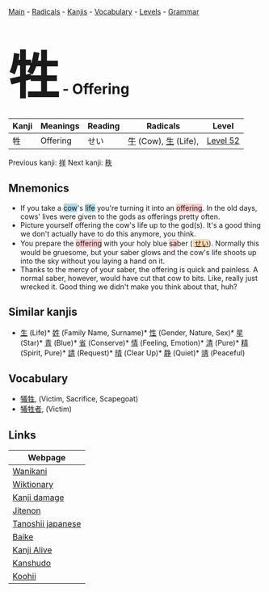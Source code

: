 <style> bigfont {font-size: 100px}</style>
[Main](../README.md) -
[Radicals](../radicals.md) -
[Kanjis](../kanjis.md) -
[Vocabulary](../vocabulary.md) -
[Levels](../levels.md) -
[Grammar](../grammar.md)
# <bigfont> 牲</bigfont> - Offering 

| Kanji | Meanings | Reading | Radicals | Level |
| --- | --- | --- | --- | --- |
| 牲 | Offering | せい | [牛](../radicals/牛.md) (Cow), [生](../radicals/生.md) (Life),  | [Level 52](../levels/wk_level52.md) |

Previous kanji: [祥](祥.md) Next kanji: [秩](秩.md) 

## Mnemonics
 * If you take a <span style="background-color:#ADD8E6"> cow</span>'s <span style="background-color:#ADD8E6"> life</span> you're turning it into an <span style="background-color:#ffcccb"> offering</span>. In the old days, cows' lives were given to the gods as offerings pretty often.
* Picture yourself offering the cow's life up to the god(s). It's a good thing we don't actually have to do this anymore, you think.
* You prepare the <span style="background-color:#ffcccb"> offering</span> with your holy blue <span style="background-color:#ffcccb"> sa</span>ber (<span style="background-color:#fed8b1"> [せい](https://jisho.org/search/せい)</span>). Normally this would be gruesome, but your saber glows and the cow's life shoots up into the sky without you laying a hand on it.
* Thanks to the mercy of your saber, the offering is quick and painless. A normal saber, however, would have cut that cow to bits. Like, really just wrecked it. Good thing we didn't make you think about that, huh?


## Similar kanjis
 * [生](生.md) (Life)* [姓](姓.md) (Family Name, Surname)* [性](性.md) (Gender, Nature, Sex)* [星](星.md) (Star)* [青](青.md) (Blue)* [省](省.md) (Conserve)* [情](情.md) (Feeling, Emotion)* [清](清.md) (Pure)* [精](精.md) (Spirit, Pure)* [請](請.md) (Request)* [晴](晴.md) (Clear Up)* [静](静.md) (Quiet)* [靖](靖.md) (Peaceful)


## Vocabulary
 * [犠牲](../vocabulary/牲.md), (Victim, Sacrifice, Scapegoat)
* [犠牲者](../vocabulary/牲.md), (Victim)



## Links 

| Webpage |
| --- |
| [Wanikani          ](https://www.wanikani.com/kanji/牲) |
| [Wiktionary        ](https://en.wiktionary.org/wiki/牲) |
| [Kanji damage      ](http://www.kanjidamage.com/kanji/search?utf8=✓&q=牲) |
| [Jitenon           ](https://jitenon.com/kanji/牲) |
| [Tanoshii japanese ](https://www.tanoshiijapanese.com/dictionary/kanji.cfm?k=牲) |
| [Baike             ](https://baike.baidu.com/item/牲) |
| [Kanji Alive       ](https://app.kanjialive.com/牲) |
| [Kanshudo          ](https://www.kanshudo.com/searchmn?q=牲) |
| [Koohii            ](https://kanji.koohii.com/study/kanji/牲) |
